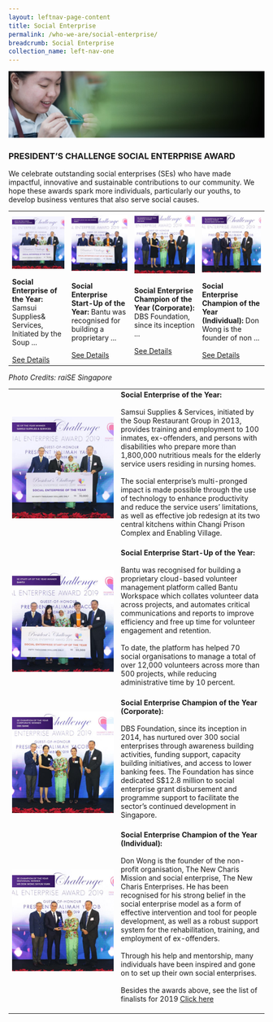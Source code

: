 ```yaml
---
layout: leftnav-page-content
title: Social Enterprise
permalink: /who-we-are/social-enterprise/
breadcrumb: Social Enterprise
collection_name: left-nav-one
---
```


![Presidents Challenge Social Enterprise Award Banner](/images/sea-banner_2.jpg "Presidents Challenge Social Enterprise Award Banner")

### PRESIDENT’S CHALLENGE SOCIAL ENTERPRISE AWARD
We celebrate outstanding social enterprises (SEs) who have made impactful, innovative and sustainable contributions to our community.
We hope these awards spark more individuals, particularly our youths, to develop business ventures that also serve social causes.


 
<table width="100%" cellpadding="10px" cellspacing="10px"> <tr>
<td><a href="#tag1"><img src="/images/SE-of-the-Year_Samsui.jpg" alt="Samsui Supplies & Services Pte Ltd" style="width:200px"></a></td>
<td><a href="#tag2"><img src="/images/SE-Startup-of-the-Year_Bantu.jpg" alt="Bantu Pte Ltd" style="width:200px"></a></td>
<td><a href="#tag3"><img src="/images/SE-Champion-of-the-Year-(Corporate)_DBS.jpg" alt="Social Enterprise Champion of the Year (Corporate)" style="width:200px"></a></td> 
<td><a href="#tag4"><img src="/images/SE-Champion-of-the-Year-(Individual)_Mr-Don-Wong.jpg" alt="Social Enterprise Champion of the Year (Individual)" style="width:200px"></a></td></tr>
<tr><td><b>Social Enterprise of the Year: </b> Samsui Supplies& Services, Initiated by the Soup ... <br><br><a href="#tag1">See Details</a></td> 
<td><b>Social Enterprise Start-Up of the Year:</b> Bantu was recognised for building a proprietary ... <br><br><a href="#tag2">See Details</a></td>
<td><b>Social Enterprise Champion of the Year (Corporate):</b>  DBS Foundation, since its inception ... <br><br> <a href="#tag3">See Details</a></td>
<td><b>Social Enterprise Champion of the Year (Individual):</b>  Don Wong is the founder of non ... <br><br><a href="#tag4">See Details</a></td></tr>
</table>

<h7><i>Photo Credits: *raiSE Singapore*</i></h7>

<table width="100%" cellpadding="10px" cellspacing="10px">
<tr><td id="tag1" width="200px"> 
<img src="/images/SE-of-the-Year_Samsui.jpg" alt="Samsui Supplies & Services Pte Ltd" style="width:200px"></td>
<td><b>Social Enterprise of the Year: </b><br><br>
Samsui Supplies & Services, initiated by the Soup Restaurant Group in 2013, provides training and employment to 100 inmates, ex-offenders, and persons with disabilities who prepare more than 1,800,000 nutritious meals for the elderly service users residing in nursing homes.
<br><br>The social enterprise’s multi-pronged impact is made possible through the use of technology to enhance productivity and reduce the service users’ limitations, as well as effective job redesign at its two central kitchens within Changi Prison Complex and Enabling Village.<br><br></td></tr>
<tr><td id="tag2" width="200px"> <img src="/images/SE-Startup-of-the-Year_Bantu.jpg" alt="Bantu Pte Ltd" style="width:200px"> </td>
<td><b>Social Enterprise Start-Up of the Year:</b>
<br><br>Bantu was recognised for building a proprietary cloud-based volunteer management platform called Bantu Workspace which collates volunteer data across projects, and automates critical communications and reports to improve efficiency and free up time for volunteer engagement and retention.
<br><br>
To date, the platform has helped 70 social organisations to manage a total of over 12,000 volunteers across more than 500 projects, while reducing administrative time by 10 percent.<br><br>
</td></tr>
<tr><td id="tag3" width="200px"> <img src="/images/SE-Champion-of-the-Year-(Corporate)_DBS.jpg" style="width:200px"> </td> 
<td><b>Social Enterprise Champion of the Year (Corporate):</b>
<br><br>DBS Foundation, since its inception in 2014, has nurtured over 300 social enterprises through awareness building activities, funding support, capacity building initiatives, and access to lower banking fees. The Foundation has since dedicated S$12.8 million to social enterprise grant disbursement and programme support to facilitate the sector’s continued development in Singapore. <br><br>
</td></tr>
<tr><td id="tag4" width="200px"> <img src="/images/SE-Champion-of-the-Year-(Individual)_Mr-Don-Wong.jpg" style="width:200px"> </td> 
<td><b>Social Enterprise Champion of the Year (Individual):</b>
<br><br>Don Wong is the founder of the non-profit organisation, The New Charis Mission and social enterprise, The New Charis Enterprises. He has been recognised for his strong belief in the social enterprise model as a form of effective intervention and tool for people development, as well as a robust support system for the rehabilitation, training, and employment of ex-offenders.
<br><br>
Through his help and mentorship, many individuals have been inspired and gone on to set up their own social enterprises.
<br><br>
Besides the awards above, see the list of finalists for 2019 <a href="http://www.raise.sg/president-s-challenge-social-enterprise-award.html" target="_blank">Click here</a><br><br>
</td></tr></table> 
